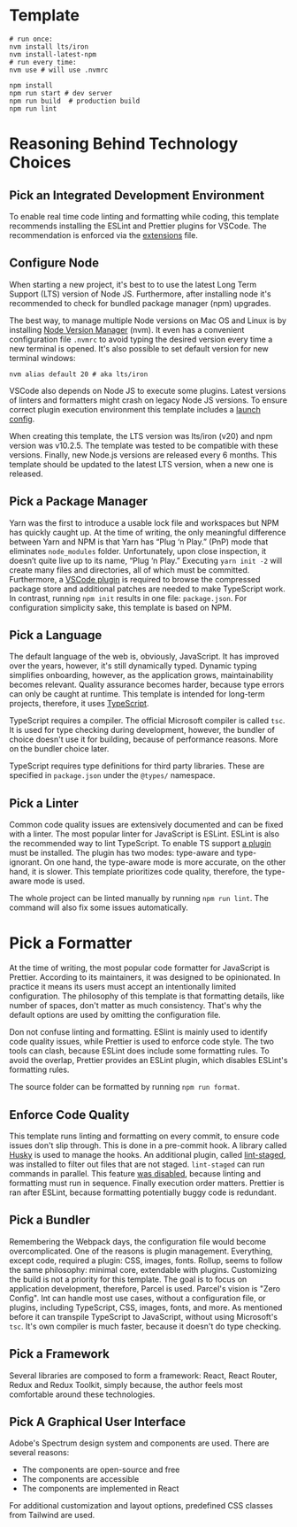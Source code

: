 # Template

```shell
# run once:
nvm install lts/iron
nvm install-latest-npm
# run every time:
nvm use # will use .nvmrc
```

```shell
npm install
npm run start # dev server
npm run build  # production build
npm run lint
```

# Reasoning Behind Technology Choices

## Pick an Integrated Development Environment
To enable real time code linting and formatting while coding, this template
recommends installing the ESLint and Prettier plugins for VSCode. The 
recommendation is enforced via the [extensions](.vscode/extensions.json) file.

## Configure Node
When starting a new project, it's best to to use the latest Long Term Support 
(LTS) version of Node JS. Furthermore, after installing node it's recommended to 
check for bundled package manager (npm) upgrades. 

The best way, to manage multiple Node versions on Mac OS and Linux is by 
installing [Node Version Manager](https://github.com/nvm-sh/nvm) (nvm). It even 
has a convenient configuration file `.nvmrc` to avoid typing the desired version
every time a new terminal is opened. It's also possible to set default version 
for new terminal windows:

```shell
nvm alias default 20 # aka lts/iron
```

VSCode also depends on Node JS to execute some plugins. Latest versions of
linters and formatters might crash on legacy Node JS versions. To ensure correct
plugin execution environment this template includes a 
[launch config](.vscode/launch.json).

When creating this template, the LTS version was lts/iron (v20) and npm version 
was v10.2.5. The template was tested to be compatible with these versions. 
Finally, new Node.js versions are released every 6 months. This template should 
be updated to the latest LTS version, when a new one is released.

## Pick a Package Manager
Yarn was the first to introduce a usable lock file and workspaces but NPM has 
quickly caught up. At the time of writing, the only meaningful difference 
between Yarn and NPM is that Yarn has “Plug ‘n Play.” (PnP) mode that eliminates
 `node_modules` folder. Unfortunately, upon close inspection, it doesn’t quite 
 live up to its name, “Plug ‘n Play.” Executing `yarn init -2` will create many 
 files and directories, all of which must be committed. Furthermore, a 
 [VSCode plugin](https://marketplace.visualstudio.com/items?itemName=arcanis.vscode-zipfs)
 is required to browse the compressed package store and additional patches are 
 needed to make TypeScript work. In contrast, running `npm init` results in one 
 file: `package.json`. For configuration simplicity sake, this template is based
 on NPM.

## Pick a Language
The default language of the web is, obviously, JavaScript. It has improved over 
the years, however, it's still dynamically typed. Dynamic typing simplifies 
onboarding, however, as the application grows, maintainability becomes relevant.
Quality assurance becomes harder, because type errors can only be caught at 
runtime. This template is intended for long-term projects, therefore, it uses
[TypeScript](https://www.typescriptlang.org/).

TypeScript requires a compiler. The official Microsoft compiler is called `tsc`.
It is used for type checking during development, however, the bundler of choice
doesn't use it for building, because of performance reasons. More on the bundler
choice later.

TypeScript requires type definitions for third party libraries. These are 
specified in `package.json` under the `@types/` namespace.

## Pick a Linter
Common code quality issues are extensively documented and can be fixed with a 
linter. The most popular linter for JavaScript is ESLint. ESLint is also the 
recommended way to lint TypeScript. To enable TS support 
[a plugin](https://typescript-eslint.io/) must be installed. The plugin has two 
modes: type-aware and type-ignorant. On one hand, the type-aware mode is more 
accurate, on the other hand, it is slower. This template prioritizes code
quality, therefore, the type-aware mode is used.

The whole project can be linted manually by running `npm run lint`. The command
will also fix some issues automatically.

# Pick a Formatter
At the time of writing, the most popular code formatter for JavaScript is
Prettier. According to its maintainers, it was designed to be opinionated.
In practice it means its users must accept an intentionally limited
configuration. The philosophy of this template is that formatting details, like 
number of spaces, don't matter as much consistency. That's why the default
options are used by omitting the configuration file.

Don not confuse linting and formatting. ESlint is mainly used to identify code
quality issues, while Prettier is used to enforce code style. The two tools can
clash, because ESLint does include some formatting rules. To avoid the overlap,
Prettier provides an ESLint plugin, which disables ESLint's formatting rules.

The source folder can be formatted by running `npm run format`.

## Enforce Code Quality
This template runs linting and formatting on every commit, to ensure code issues
don't slip through. This is done in a pre-commit hook. A library called
[Husky](https://typicode.github.io/husky) is used to manage the hooks. An 
additional plugin, called
[lint-staged](https://www.npmjs.com/package/lint-staged), was installed 
to filter out files that are not staged. `lint-staged` can run commands in
parallel. This feature [was disabled](./.husky/pre-commit), because linting and 
formatting must run in sequence. Finally execution order matters. Prettier is 
ran after ESLint, because formatting potentially buggy code is redundant. 

## Pick a Bundler
Remembering the Webpack days, the configuration file would become
overcomplicated. One of the reasons is  plugin management. Everything, except 
code, required a plugin: CSS, images, fonts. Rollup, seems to follow the same 
philosophy: minimal core, extendable with plugins. Customizing the build is not 
a priority for this template. The goal is to focus on application development, 
therefore, Parcel is used. Parcel's vision is "Zero Config". Int can handle most
use cases, without a configuration file, or plugins, including TypeScript, CSS, 
images, fonts, and more. As mentioned before it can transpile TypeScript to 
JavaScript, without using Microsoft's `tsc`. It's own compiler is much faster,
because it doesn't do type checking.

## Pick a Framework
Several libraries are composed to form a framework: React, React Router, Redux
and Redux Toolkit, simply because, the author feels most comfortable around
these technologies.

## Pick A Graphical User Interface
Adobe's Spectrum design system and components are used. There are several
reasons:
- The components are open-source and free
- The components are accessible
- The components are implemented in React

For additional customization and layout options, predefined CSS classes from
Tailwind are used.